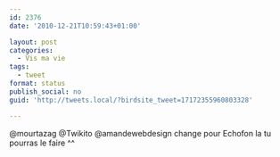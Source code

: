 ```yaml
---
id: 2376
date: '2010-12-21T10:59:43+01:00'

layout: post
categories:
  - Vis ma vie
tags:
  - tweet
format: status
publish_social: no
guid: 'http://tweets.local/?birdsite_tweet=17172355960803328'

---
```


@mourtazag @Twikito @amandewebdesign change pour Echofon la tu pourras le faire ^^
